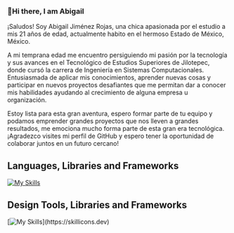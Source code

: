 ###  👋Hi there, I am Abigail

¡Saludos!
Soy Abigail Jiménez Rojas, una chica apasionada por el estudio a mis 21 años de edad, actualmente habito en el hermoso Estado de México, México.

A mi temprana edad me encuentro persiguiendo mi pasión por la tecnología y sus avances en el Tecnológico de Estudios Superiores de Jilotepec, donde cursó la carrera de Ingeniería en Sistemas Computacionales.
Entusiasmada de aplicar mis conocimientos, aprender nuevas cosas y participar en nuevos proyectos desafiantes que me permitan dar a conocer mis habilidades ayudando al crecimiento de alguna empresa u organización.

Estoy lista para esta gran aventura, espero formar parte de tu equipo y podamos emprender grandes proyectos que nos lleven a grandes resultados, me emociona mucho forma parte de esta gran era tecnológica.
¡Agradezco visites mi perfil de GitHub y espero tener la oportunidad de colaborar juntos en un futuro cercano!

## Languages, Libraries and Frameworks
[![My Skills](https://skillicons.dev/icons?i=js,python,java,cpp,flask,react,c,kotlin,php=dark)](https://skillicons.dev)
## Design Tools, Libraries and Frameworks
[![My Skills](https://skillicons.dev/icons?i=bootstrap,html,css,)](https://skillicons.dev)


